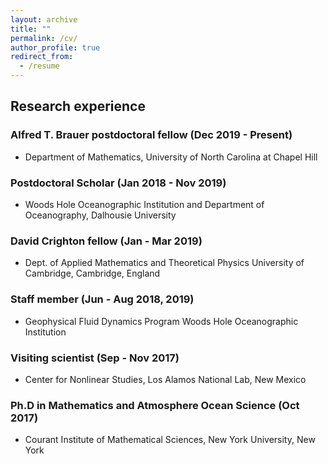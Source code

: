 ```yaml
---
layout: archive
title: ""
permalink: /cv/
author_profile: true
redirect_from:
  - /resume
---
```


<!--{% include base_path %}
Here is a complete version of my [CV](https://qiuyang50.github.io/files/CV_QiuYang.pdf). -->

Research experience
-
### Alfred T. Brauer postdoctoral fellow (Dec 2019 - Present) 
* Department of Mathematics,
  University of North Carolina at Chapel Hill
<!--* Address: 902 Battelle Blvd, Richland, WA 99354 -->

### Postdoctoral Scholar (Jan 2018 - Nov 2019) 
* Woods Hole Oceanographic Institution and Department of Oceanography, Dalhousie University

### David Crighton fellow (Jan - Mar 2019)  
* Dept. of Applied Mathematics and Theoretical Physics University of Cambridge, Cambridge, England

### Staff member (Jun - Aug 2018, 2019)  
* Geophysical Fluid Dynamics Program Woods Hole Oceanographic Institution

### Visiting scientist (Sep - Nov 2017)  
* Center for Nonlinear Studies, Los Alamos National Lab, New Mexico

### Ph.D in Mathematics and Atmosphere Ocean Science (Oct 2017)
* Courant Institute of Mathematical Sciences, New York University, New York

<!-- Education
-
### (2012 fall--2017 spring) Ph.D. in Mathematics and Atmosphere and Ocean Sciences
* Center for Atmosphere Ocean Science, Courant Institute, New York University, NY, USA
* Thesis: Multi-Scale Models for the Scale Interaction of Organized Tropical Convection
* Thesis Advisor: Andrew J. Majda

### (2008 fall--2012 spring) B.S. in Applied Mathematics (major) and Physics (minor)
* Zhiyuan College, Shanghai Jiao Tong University, Shanghai, China
* Thesis: Optimal Transport of Water in the Biological Network
* Thesis Advisor: David Cai (Courant, NYU) and Dan Hu (SJTU)


Education
======
* B.S. in GitHub, GitHub University, 2012
* M.S. in Jekyll, GitHub University, 2014
* Ph.D in Version Control Theory, GitHub University, 2018 (expected)

Work experience
======
* Summer 2015: Research Assistant
  * Github University
  * Duties included: Tagging issues
  * Supervisor: Professor Git

* Fall 2015: Research Assistant
  * Github University
  * Duties included: Merging pull requests
  * Supervisor: Professor Hub
  
Skills
======
* Skill 1
* Skill 2
  * Sub-skill 2.1
  * Sub-skill 2.2
  * Sub-skill 2.3
* Skill 3

Publications
======
  <ul>{% for post in site.publications %}
    {% include archive-single-cv.html %}
  {% endfor %}</ul>
  
Talks
======
  <ul>{% for post in site.talks %}
    {% include archive-single-talk-cv.html %}
  {% endfor %}</ul>
  
Teaching
======
  <ul>{% for post in site.teaching %}
    {% include archive-single-cv.html %}
  {% endfor %}</ul>
  
Service and leadership
======
* Currently signed in to 43 different slack teams
-->
